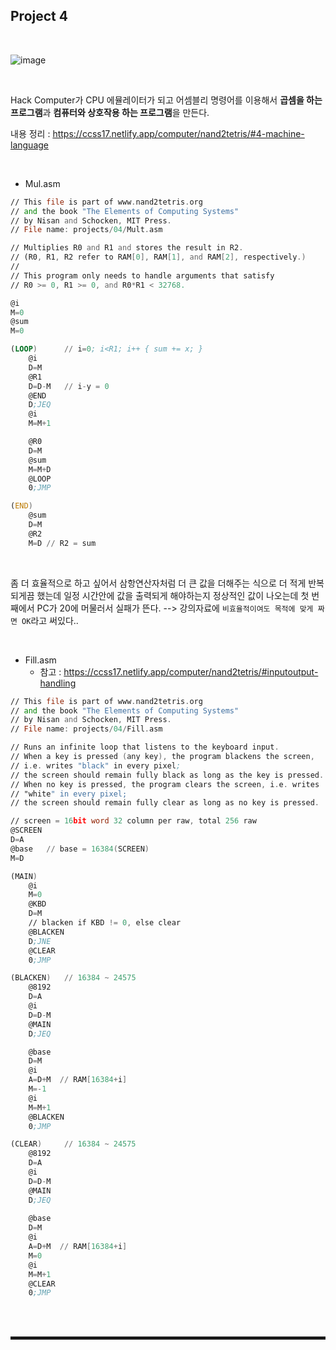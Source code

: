 ## Project 4

<br>

![image](https://user-images.githubusercontent.com/52172169/208603151-72a08c21-51ba-406a-9179-7c6e0b706dbb.png)

<br>

Hack Computer가 CPU 에뮬레이터가 되고 어셈블리 명령어를 이용해서 **곱셈을 하는 프로그램**과 **컴퓨터와 상호작용 하는 프로그램**을 만든다.

내용 정리 : https://ccss17.netlify.app/computer/nand2tetris/#4-machine-language

<br>

+ Mul.asm

```asm
// This file is part of www.nand2tetris.org
// and the book "The Elements of Computing Systems"
// by Nisan and Schocken, MIT Press.
// File name: projects/04/Mult.asm

// Multiplies R0 and R1 and stores the result in R2.
// (R0, R1, R2 refer to RAM[0], RAM[1], and RAM[2], respectively.)
//
// This program only needs to handle arguments that satisfy
// R0 >= 0, R1 >= 0, and R0*R1 < 32768.

@i
M=0
@sum
M=0

(LOOP)      // i=0; i<R1; i++ { sum += x; }
    @i
    D=M
    @R1
    D=D-M   // i-y = 0
    @END
    D;JEQ
    @i
    M=M+1

    @R0
    D=M
    @sum
    M=M+D
    @LOOP
    0;JMP

(END)
    @sum
    D=M
    @R2
    M=D // R2 = sum
```

<br>

좀 더 효율적으로 하고 싶어서 삼항연산자처럼 더 큰 값을 더해주는 식으로 더 적게 반복되게끔 했는데 일정 시간안에 값을 출력되게 해야하는지 정상적인 값이 나오는데 첫 번째에서 PC가 20에 머물러서 실패가 뜬다. --> 강의자료에 ```비효율적이여도 목적에 맞게 짜면 OK```라고 써있다..

<br>

+ Fill.asm
  + 참고 : https://ccss17.netlify.app/computer/nand2tetris/#inputoutput-handling 

```asm
// This file is part of www.nand2tetris.org
// and the book "The Elements of Computing Systems"
// by Nisan and Schocken, MIT Press.
// File name: projects/04/Fill.asm

// Runs an infinite loop that listens to the keyboard input.
// When a key is pressed (any key), the program blackens the screen,
// i.e. writes "black" in every pixel;
// the screen should remain fully black as long as the key is pressed. 
// When no key is pressed, the program clears the screen, i.e. writes
// "white" in every pixel;
// the screen should remain fully clear as long as no key is pressed.

// screen = 16bit word 32 column per raw, total 256 raw
@SCREEN
D=A
@base   // base = 16384(SCREEN)
M=D

(MAIN)
    @i
    M=0
    @KBD
    D=M
    // blacken if KBD != 0, else clear
    @BLACKEN
    D;JNE
    @CLEAR
    0;JMP

(BLACKEN)   // 16384 ~ 24575
    @8192
    D=A
    @i
    D=D-M
    @MAIN
    D;JEQ

    @base
    D=M
    @i
    A=D+M  // RAM[16384+i]
    M=-1
    @i
    M=M+1
    @BLACKEN
    0;JMP

(CLEAR)     // 16384 ~ 24575
    @8192
    D=A
    @i
    D=D-M
    @MAIN
    D;JEQ
    
    @base
    D=M
    @i
    A=D+M  // RAM[16384+i]
    M=0
    @i
    M=M+1
    @CLEAR
    0;JMP
```

<br><br>
<hr style="border: 2px solid;">
<br><br>
